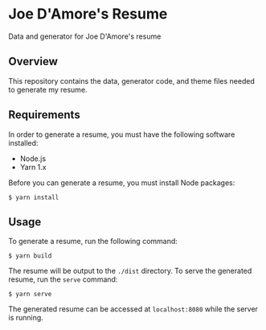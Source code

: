 # Joe D'Amore's Resume
Data and generator for Joe D'Amore's resume

## Overview
This repository contains the data, generator code, and theme files needed to generate my resume.

## Requirements
In order to generate a resume, you must have the following software installed:

* Node.js
* Yarn 1.x

Before you can generate a resume, you must install Node packages:

```
$ yarn install
```

## Usage
To generate a resume, run the following command:

```
$ yarn build
```

The resume will be output to the `./dist` directory. To serve the generated resume, run the `serve` command:

```
$ yarn serve
```

The generated resume can be accessed at `localhost:8080` while the server is running.
